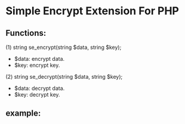 Simple Encrypt Extension For PHP
================================

Functions:
----------
(1) string se_encrypt(string $data, string $key);

* $data: encrypt data.
* $key: encrypt key.

(2) string se_decrypt(string $data, string $key);

* $data: decrypt data.
* $key: decrypt key.

example:
--------
<pre><code>
<?php

$key = "#xls^&@)(~@!8;3x";

$enc_str = se_encrypt("127.0.0.1|1920123|liexusong|13610137508", $key);

echo $enc_str, "\n"; // encrypt string
echo base64_decode($enc_str), "\n"; // base64_decode() string;

$org_str = se_decrypt($enc_str, $key); // decrypt string
echo $org_str, "\n";

?>
</code></pre>
